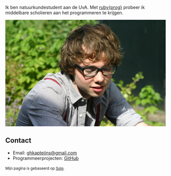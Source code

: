 

Ik ben natuurkundestudent aan de UvA. Met [ruby{prog}](http://rubyprog.nl) probeer ik middelbare scholieren aan het programmeren te krijgen.

![Geert Kapteijns](/geert.jpg)

## Contact

- Email: [ghkapteijns@gmail.com](mailto:ghkapteijns@gmail.com)
- Programmeerprojecten: [GitHub](https://github.com/Kappie/) 

<small>Mijn pagina is gebaseerd op [Solo](https://github.com/chibicode/solo).</small>